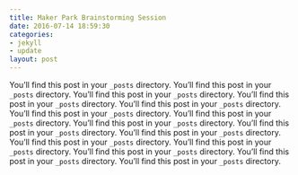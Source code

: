 ```yaml
---
title: Maker Park Brainstorming Session
date: 2016-07-14 18:59:30
categories:
- jekyll
- update
layout: post
---
```


You’ll find this post in your `_posts` directory.
You’ll find this post in your `_posts` directory.
You’ll find this post in your `_posts` directory.
You’ll find this post in your `_posts` directory.
You’ll find this post in your `_posts` directory.
You’ll find this post in your `_posts` directory.
You’ll find this post in your `_posts` directory.
You’ll find this post in your `_posts` directory.
You’ll find this post in your `_posts` directory.
You’ll find this post in your `_posts` directory.
You’ll find this post in your `_posts` directory.
You’ll find this post in your `_posts` directory.
You’ll find this post in your `_posts` directory.
You’ll find this post in your `_posts` directory.
You’ll find this post in your `_posts` directory.
